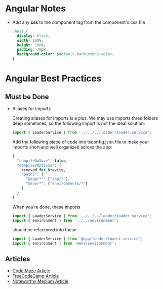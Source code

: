 # Angular Notes

- Add any **css** to the component tag from the component's css file

  ```css
  :host {
    display: block;
    width: 100%;
    height: 100%;
    padding: 30px;
    background-color: $default-background-color;
  }
  ```

# Angular Best Practices

## Must be Done

- Aliases for Imports

  Creating aliases for imports is a plus. We may use imports three folders deep sometimes, so the following import is not the ideal solution:

  ```typescript
  import { LoaderService } from '../../../loader/loader.service';
  ```

  Add the following piece of code into tsconfig.json file to make your imports short and well organized across the app:

  ```typescript
  {
    "compileOnSave": false,
    "compilerOptions": {
      removed for brevity,
      "paths": {
        "@app/*": ["app/*"],
        "@env/*": ["environments/*"]
      }
    }
  }
  ```

  When you’re done, these imports

  ```typescript
  import { LoaderService } from '../../../loader/loader.service';
  import { environment } from '../../environment’;
  ```

  should be refactored into these:

  ```typescript
  import { LoaderService } from '@app/loader/loader.service';
  import { environment } from '@env/environment’;
  ```

## Articles

- [Code Maze Article](https://code-maze.com/angular-best-practices/)
- [FreeCodeCamp Article](https://medium.freecodecamp.org/best-practices-for-a-clean-and-performant-angular-application-288e7b39eb6f)
- [Noteworthy Medium Article](https://blog.usejournal.com/best-practices-for-writing-angular-6-apps-e6d3c0f6c7c1)
